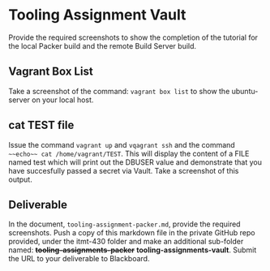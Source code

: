 # Tooling Assignment Vault

Provide the required screenshots to show the completion of the tutorial for the local Packer build and the remote Build Server build.

## Vagrant Box List

Take a screenshot of the command: `vagrant box list` to show the ubuntu-server on your local host.

## cat TEST file

Issue the command `vagrant up` and `vqagrant ssh` and the command `~~echo~~ cat /home/vagrant/TEST`. This will display the content of a FILE named test which will print out the DBUSER value and demonstrate that you have succesfully passed a secret via Vault.  Take a screenshot of this output.

## Deliverable

In the document, `tooling-assignment-packer.md`, provide the required screenshots. Push a copy of this markdown file in the private GitHub repo provided, under the itmt-430 folder and make an additional sub-folder named: ~~**tooling-assignments-packer**~~ **tooling-assignments-vault**. Submit the URL to your deliverable to Blackboard.
